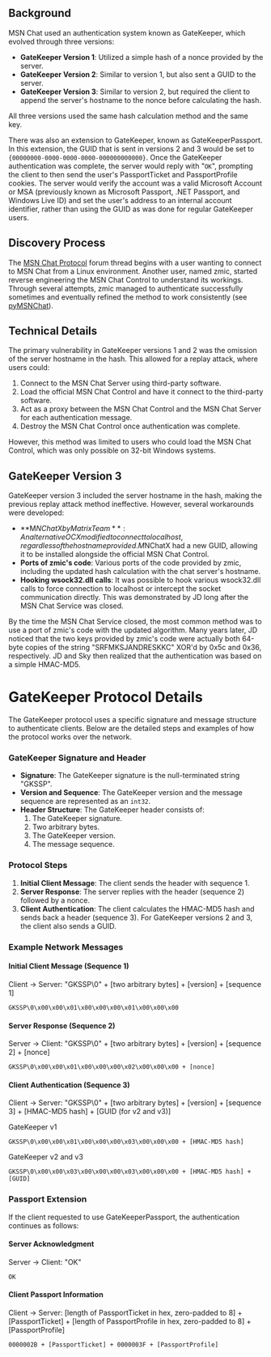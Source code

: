 ## Background
MSN Chat used an authentication system known as GateKeeper, which evolved through three versions:
- **GateKeeper Version 1**: Utilized a simple hash of a nonce provided by the server.
- **GateKeeper Version 2**: Similar to version 1, but also sent a GUID to the server.
- **GateKeeper Version 3**: Similar to version 2, but required the client to append the server's hostname to the nonce before calculating the hash.

All three versions used the same hash calculation method and the same key.

There was also an extension to GateKeeper, known as GateKeeperPassport.
In this extension, the GUID that is sent in versions 2 and 3 would be set to `{00000000-0000-0000-0000-000000000000}`. Once the GateKeeper authentication was complete, the server would reply with "`OK`", prompting the client to then send the user's PassportTicket and PassportProfile cookies.
The server would verify the account was a valid Microsoft Account or MSA (previously known as Microsoft Passport, .NET Passport, and Windows Live ID) and set the user's address to an internal account identifier, rather than using the GUID as was done for regular GateKeeper users.

## Discovery Process
The [MSN Chat Protocol](MSN%20Chat%20Protocol.md) forum thread begins with a user wanting to connect to MSN Chat from a Linux environment. Another user, named zmic, started reverse engineering the MSN Chat Control to understand its workings. Through several attempts, zmic managed to authenticate successfully sometimes and eventually refined the method to work consistently (see [pyMSNChat](./pyMSNChat/)).

## Technical Details
The primary vulnerability in GateKeeper versions 1 and 2 was the omission of the server hostname in the hash. This allowed for a replay attack, where users could:
1. Connect to the MSN Chat Server using third-party software.
2. Load the official MSN Chat Control and have it connect to the third-party software.
3. Act as a proxy between the MSN Chat Control and the MSN Chat Server for each authentication message.
4. Destroy the MSN Chat Control once authentication was complete.

However, this method was limited to users who could load the MSN Chat Control, which was only possible on 32-bit Windows systems.

## GateKeeper Version 3
GateKeeper version 3 included the server hostname in the hash, making the previous replay attack method ineffective. However, several workarounds were developed:
- **M$NChatX by Matrix Team**: An alternative OCX modified to connect to localhost, regardless of the hostname provided. M$NChatX had a new GUID, allowing it to be installed alongside the official MSN Chat Control.
- **Ports of zmic's code**: Various ports of the code provided by zmic, including the updated hash calculation with the chat server's hostname.
- **Hooking wsock32.dll calls**: It was possible to hook various wsock32.dll calls to force connection to localhost or intercept the socket communication directly. This was demonstrated by JD long after the MSN Chat Service was closed.

By the time the MSN Chat Service closed, the most common method was to use a port of zmic's code with the updated algorithm. Many years later, JD noticed that the two keys provided by zmic's code were actually both 64-byte copies of the string "SRFMKSJANDRESKKC" XOR'd by 0x5c and 0x36, respectively. JD and Sky then realized that the authentication was based on a simple HMAC-MD5.

# GateKeeper Protocol Details

The GateKeeper protocol uses a specific signature and message structure to authenticate clients. Below are the detailed steps and examples of how the protocol works over the network.

### GateKeeper Signature and Header
- **Signature**: The GateKeeper signature is the null-terminated string "GKSSP".
- **Version and Sequence**: The GateKeeper version and the message sequence are represented as an `int32`.
- **Header Structure**: The GateKeeper header consists of:
  1. The GateKeeper signature.
  2. Two arbitrary bytes.
  3. The GateKeeper version.
  4. The message sequence.

### Protocol Steps
1. **Initial Client Message**: The client sends the header with sequence 1.
2. **Server Response**: The server replies with the header (sequence 2) followed by a nonce.
3. **Client Authentication**: The client calculates the HMAC-MD5 hash and sends back a header (sequence 3). For GateKeeper versions 2 and 3, the client also sends a GUID.

### Example Network Messages

#### Initial Client Message (Sequence 1)

Client -> Server: "GKSSP\0" + [two arbitrary bytes] + [version] + [sequence 1]

```
GKSSP\0\x00\x00\x01\x00\x00\x00\x01\x00\x00\x00
```

#### Server Response (Sequence 2)

Server -> Client: "GKSSP\0" + [two arbitrary bytes] + [version] + [sequence 2] + [nonce]

```
GKSSP\0\x00\x00\x01\x00\x00\x00\x02\x00\x00\x00 + [nonce]
```

#### Client Authentication (Sequence 3)

Client -> Server: "GKSSP\0" + [two arbitrary bytes] + [version] + [sequence 3] + [HMAC-MD5 hash] + [GUID (for v2 and v3)]

GateKeeper v1
```
GKSSP\0\x00\x00\x01\x00\x00\x00\x03\x00\x00\x00 + [HMAC-MD5 hash]
```

GateKeeper v2 and v3
```
GKSSP\0\x00\x00\x03\x00\x00\x00\x03\x00\x00\x00 + [HMAC-MD5 hash] + [GUID]
```

### Passport Extension

If the client requested to use GateKeeperPassport, the authentication continues as follows:

#### Server Acknowledgment

Server -> Client: "OK"

```
OK
```

#### Client Passport Information

Client -> Server: [length of PassportTicket in hex, zero-padded to 8] + [PassportTicket] + [length of PassportProfile in hex, zero-padded to 8] + [PassportProfile]

```
0000002B + [PassportTicket] + 0000003F + [PassportProfile]
```
